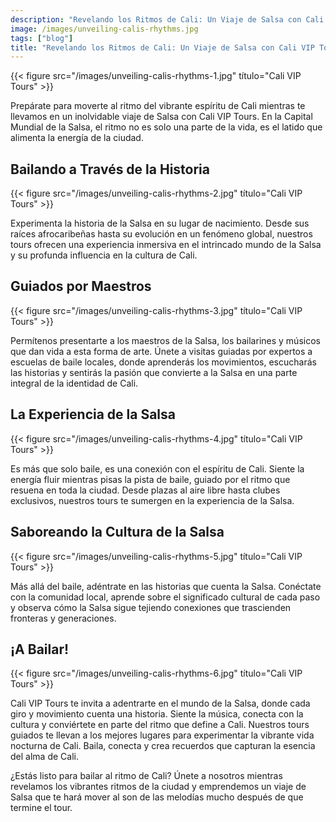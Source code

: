 ```yaml
---
description: "Revelando los Ritmos de Cali: Un Viaje de Salsa con Cali VIP Tours"
image: /images/unveiling-calis-rhythms.jpg
tags: ["blog"]
title: "Revelando los Ritmos de Cali: Un Viaje de Salsa con Cali VIP Tours"
---
```


{{< figure src="/images/unveiling-calis-rhythms-1.jpg" título="Cali VIP Tours" >}}

Prepárate para moverte al ritmo del vibrante espíritu de Cali mientras te llevamos en un inolvidable viaje de Salsa con Cali VIP Tours. En la Capital Mundial de la Salsa, el ritmo no es solo una parte de la vida, es el latido que alimenta la energía de la ciudad.

## Bailando a Través de la Historia

{{< figure src="/images/unveiling-calis-rhythms-2.jpg" título="Cali VIP Tours" >}}

Experimenta la historia de la Salsa en su lugar de nacimiento. Desde sus raíces afrocaribeñas hasta su evolución en un fenómeno global, nuestros tours ofrecen una experiencia inmersiva en el intrincado mundo de la Salsa y su profunda influencia en la cultura de Cali.

## Guiados por Maestros

{{< figure src="/images/unveiling-calis-rhythms-3.jpg" título="Cali VIP Tours" >}}

Permítenos presentarte a los maestros de la Salsa, los bailarines y músicos que dan vida a esta forma de arte. Únete a visitas guiadas por expertos a escuelas de baile locales, donde aprenderás los movimientos, escucharás las historias y sentirás la pasión que convierte a la Salsa en una parte integral de la identidad de Cali.

## La Experiencia de la Salsa

{{< figure src="/images/unveiling-calis-rhythms-4.jpg" título="Cali VIP Tours" >}}

Es más que solo baile, es una conexión con el espíritu de Cali. Siente la energía fluir mientras pisas la pista de baile, guiado por el ritmo que resuena en toda la ciudad. Desde plazas al aire libre hasta clubes exclusivos, nuestros tours te sumergen en la experiencia de la Salsa.

## Saboreando la Cultura de la Salsa

{{< figure src="/images/unveiling-calis-rhythms-5.jpg" título="Cali VIP Tours" >}}

Más allá del baile, adéntrate en las historias que cuenta la Salsa. Conéctate con la comunidad local, aprende sobre el significado cultural de cada paso y observa cómo la Salsa sigue tejiendo conexiones que trascienden fronteras y generaciones.

## ¡A Bailar!

{{< figure src="/images/unveiling-calis-rhythms-6.jpg" título="Cali VIP Tours" >}}

Cali VIP Tours te invita a adentrarte en el mundo de la Salsa, donde cada giro y movimiento cuenta una historia. Siente la música, conecta con la cultura y conviértete en parte del ritmo que define a Cali. Nuestros tours guiados te llevan a los mejores lugares para experimentar la vibrante vida nocturna de Cali. Baila, conecta y crea recuerdos que capturan la esencia del alma de Cali.

¿Estás listo para bailar al ritmo de Cali? Únete a nosotros mientras revelamos los vibrantes ritmos de la ciudad y emprendemos un viaje de Salsa que te hará mover al son de las melodías mucho después de que termine el tour.
